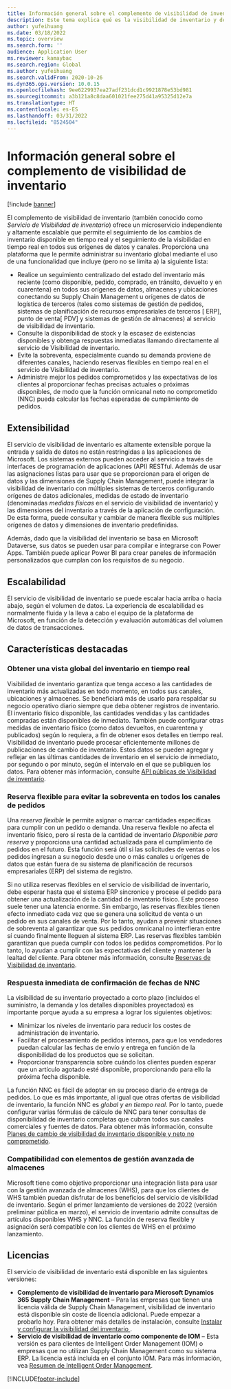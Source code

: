 ```yaml
---
title: Información general sobre el complemento de visibilidad de inventario
description: Este tema explica qué es la visibilidad de inventario y describe sus características.
author: yufeihuang
ms.date: 03/18/2022
ms.topic: overview
ms.search.form: ''
audience: Application User
ms.reviewer: kamaybac
ms.search.region: Global
ms.author: yufeihuang
ms.search.validFrom: 2020-10-26
ms.dyn365.ops.version: 10.0.15
ms.openlocfilehash: 9ee6229937ea27adf231dcd1c9921878e53bd981
ms.sourcegitcommit: a3b121a8c8daa601021fee275d41a95325d12e7a
ms.translationtype: HT
ms.contentlocale: es-ES
ms.lasthandoff: 03/31/2022
ms.locfileid: "8524504"
---
```

# <a name="inventory-visibility-add-in-overview"></a>Información general sobre el complemento de visibilidad de inventario

[!include [banner](../includes/banner.md)]

El complemento de visibilidad de inventario (también conocido como *Servicio de Visibilidad de inventario*) ofrece un microservicio independiente y altamente escalable que permite el seguimiento de los cambios de inventario disponible en tiempo real y el seguimiento de la visibilidad en tiempo real en todos sus orígenes de datos y canales. Proporciona una plataforma que le permite administrar su inventario global mediante el uso de una funcionalidad que incluye (pero no se limita a) la siguiente lista:

- Realice un seguimiento centralizado del estado del inventario más reciente (como disponible, pedido, comprado, en tránsito, devuelto y en cuarentena) en todos sus orígenes de datos, almacenes y ubicaciones conectando su Supply Chain Management u orígenes de datos de logística de terceros (tales como sistemas de gestión de pedidos, sistemas de planificación de recursos empresariales de terceros \[ ERP\], punto de venta\[ PDV\] y sistemas de gestión de almacenes) al servicio de visibilidad de inventario.
- Consulte la disponibilidad de stock y la escasez de existencias disponibles y obtenga respuestas inmediatas llamando directamente al servicio de Visibilidad de inventario.
- Evite la sobreventa, especialmente cuando su demanda proviene de diferentes canales, haciendo reservas flexibles en tiempo real en el servicio de Visibilidad de inventario.
- Administre mejor los pedidos comprometidos y las expectativas de los clientes al proporcionar fechas precisas actuales o próximas disponibles, de modo que la función omnicanal neto no comprometido (NNC) pueda calcular las fechas esperadas de cumplimiento de pedidos.

## <a name="extensibility"></a>Extensibilidad

El servicio de visibilidad de inventario es altamente extensible porque la entrada y salida de datos no están restringidas a las aplicaciones de Microsoft. Los sistemas externos pueden acceder al servicio a través de interfaces de programación de aplicaciones (API) RESTful. Además de usar las asignaciones listas para usar que se proporcionan para el origen de datos y las dimensiones de Supply Chain Management, puede integrar la visibilidad de inventario con múltiples sistemas de terceros configurando orígenes de datos adicionales, medidas de estado de inventario (denominadas *medidas físicas* en el servicio de visibilidad de inventario) y las dimensiones del inventario a través de la aplicación de configuración. De esta forma, puede consultar y cambiar de manera flexible sus múltiples orígenes de datos y dimensiones de inventario predefinidas.

Además, dado que la visibilidad del inventario se basa en Microsoft Dataverse, sus datos se pueden usar para compilar e integrarse con Power Apps. También puede aplicar Power BI para crear paneles de información personalizados que cumplan con los requisitos de su negocio.

## <a name="scalability"></a>Escalabilidad

El servicio de visibilidad de inventario se puede escalar hacia arriba o hacia abajo, según el volumen de datos. La experiencia de escalabilidad es normalmente fluida y la lleva a cabo el equipo de la plataforma de Microsoft, en función de la detección y evaluación automáticas del volumen de datos de transacciones.

## <a name="feature-highlights"></a>Características destacadas

### <a name="get-a-global-view-of-real-time-inventory"></a>Obtener una vista global del inventario en tiempo real

Visibilidad de inventario garantiza que tenga acceso a las cantidades de inventario más actualizadas en todo momento, en todos sus canales, ubicaciones y almacenes. Se beneficiará más de usarlo para respaldar su negocio operativo diario siempre que deba obtener registros de inventario. El inventario físico disponible, las cantidades vendidas y las cantidades compradas están disponibles de inmediato. También puede configurar otras medidas de inventario físico (como datos devueltos, en cuarentena y publicados) según lo requiera, a fin de obtener esos detalles en tiempo real. Visibilidad de inventario puede procesar eficientemente millones de publicaciones de cambio de inventario. Estos datos se pueden agregar y reflejar en las últimas cantidades de inventario en el servicio de inmediato, por segundo o por minuto, según el intervalo en el que se publiquen los datos. Para obtener más información, consulte [API públicas de Visibilidad de inventario](inventory-visibility-api.md).

### <a name="soft-reservation-to-avoid-overselling-across-all-order-channels"></a>Reserva flexible para evitar la sobreventa en todos los canales de pedidos

Una *reserva flexible* le permite asignar o marcar cantidades específicas para cumplir con un pedido o demanda. Una reserva flexible no afecta el inventario físico, pero sí resta de la cantidad de inventario *Disponible para reserva* y proporciona una cantidad actualizada para el cumplimiento de pedidos en el futuro. Esta función será útil si las solicitudes de ventas o los pedidos ingresan a su negocio desde uno o más canales u orígenes de datos que están fuera de su sistema de planificación de recursos empresariales (ERP) del sistema de registro.

Si no utiliza reservas flexibles en el servicio de visibilidad de inventario, debe esperar hasta que el sistema ERP sincronice y procese el pedido para obtener una actualización de la cantidad de inventario físico. Este proceso suele tener una latencia enorme. Sin embargo, las reservas flexibles tienen efecto inmediato cada vez que se genera una solicitud de venta o un pedido en sus canales de venta. Por lo tanto, ayudan a prevenir situaciones de sobreventa al garantizar que sus pedidos omnicanal no interfieran entre sí cuando finalmente lleguen al sistema ERP. Las reservas flexibles también garantizan que pueda cumplir con todos los pedidos comprometidos. Por lo tanto, lo ayudan a cumplir con las expectativas del cliente y mantener la lealtad del cliente. Para obtener más información, consulte [Reservas de Visibilidad de inventario](inventory-visibility-reservations.md).

### <a name="immediate-response-of-atp-dates-confirmation"></a>Respuesta inmediata de confirmación de fechas de NNC

La visibilidad de su inventario proyectado a corto plazo (incluidos el suministro, la demanda y los detalles disponibles proyectados) es importante porque ayuda a su empresa a lograr los siguientes objetivos:

- Minimizar los niveles de inventario para reducir los costes de administración de inventario.
- Facilitar el procesamiento de pedidos internos, para que los vendedores puedan calcular las fechas de envío y entrega en función de la disponibilidad de los productos que se solicitan.
- Proporcionar transparencia sobre cuándo los clientes pueden esperar que un artículo agotado esté disponible, proporcionando para ello la próxima fecha disponible.

La función NNC es fácil de adoptar en su proceso diario de entrega de pedidos. Lo que es más importante, al igual que otras ofertas de visibilidad de inventario, la función NNC es *global y en tiempo real*. Por lo tanto, puede configurar varias fórmulas de cálculo de NNC para tener consultas de disponibilidad de inventario completas que cubran todos sus canales comerciales y fuentes de datos. Para obtener más información, consulte [Planes de cambio de visibilidad de inventario disponible y neto no comprometido](inventory-visibility-available-to-promise.md).

### <a name="compatibility-with-advanced-warehouse-management-items"></a>Compatibilidad con elementos de gestión avanzada de almacenes

Microsoft tiene como objetivo proporcionar una integración lista para usar con la gestión avanzada de almacenes (WHS), para que los clientes de WHS también puedan disfrutar de los beneficios del servicio de visibilidad de inventario. Según el primer lanzamiento de versiones de 2022 (versión preliminar pública en marzo), el servicio de inventario admite consultas de artículos disponibles WHS y NNC. La función de reserva flexible y asignación será compatible con los clientes de WHS en el próximo lanzamiento. <!-- KFM: Add this link when target is published: For more information, see [Inventory Visibility support for WHS items](inventory-visibility-whs-support.md). -->

## <a name="licensing"></a>Licencias

El servicio de visibilidad de inventario está disponible en las siguientes versiones:

- **Complemento de visibilidad de inventario para Microsoft Dynamics 365 Supply Chain Management** – Para las empresas que tienen una licencia válida de Supply Chain Management, visibilidad de inventario está disponible sin coste de licencia adicional. Puede empezar a probarlo hoy. Para obtener más detalles de instalación, consulte [Instalar y configurar la visibilidad del inventario ](inventory-visibility-setup.md).
- **Servicio de visibilidad de inventario como componente de IOM** – Esta versión es para clientes de Intelligent Order Management (IOM) o empresas que no utilizan Supply Chain Management como su sistema ERP. La licencia está incluida en el conjunto IOM. Para más información, vea [Resumen de Intelligent Order Management](/dynamics365/intelligent-order-management/overview).

[!INCLUDE[footer-include](../../includes/footer-banner.md)]
